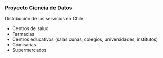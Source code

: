 ### Proyecto Ciencia de Datos

Distribución de los servicios en Chile

- Centros de salud
- Farmacias
- Centros educativos (salas cunas, colegios, universidades, institutos)
- Comisarías
- Supermercados
